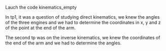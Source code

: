 Lauch the code kinematics_empty

In tp1, it was a question of studying direct kinematics, we knew the angles of the three engines and we had to determine the coordinates in x, y and z of the point at the end of the arm.

The second tp was on the inverse kinematics, we knew the coordinates of the end of the arm and we had to determine the angles.


